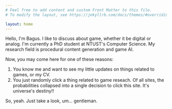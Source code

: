 ```yaml
---
# Feel free to add content and custom Front Matter to this file.
# To modify the layout, see https://jekyllrb.com/docs/themes/#overriding-theme-defaults

layout: home
---
```


Hello, I'm Bagus. I like to discuss about game, whether it be digital or analog. I'm currently a PhD student at NTUST's Computer Science. My research field is procedural content generation and game AI. 

Now, you may come here for one of these reasons: 
1. You know me and want to see my little updates on things related to games, or my CV. 
2. You just randomly click a thing related to game reseach. Of all sites, the probabilities collapsed into a single decision to click this site. It's universe's destiny!! 

So, yeah. Just take a look, um... gentleman. 